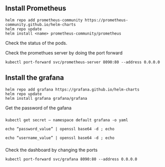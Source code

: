 ## Install Prometheus
 
```
helm repo add prometheus-community https://prometheus-community.github.io/helm-charts
helm repo update
helm install <name> prometheus-community/prometheus

```
Check the status of the pods.

Check the promethues server by doing the port forward

```
kubectl port-forward svc/prometheus-server 8090:80 --address 0.0.0.0
```

## Install the grafana 


```
helm repo add grafana https://grafana.github.io/helm-charts
helm repo update
helm install grafana grafana/grafana
```

Get the password of the gafana 
###
```
kubectl get secret — namespace default grafana -o yaml

echo “password_value” | openssl base64 -d ; echo

echo “username_value” | openssl base64 -d ; echo
```
###

Check the dashboard by changing the ports

```
kubectl port-forward svc/grafana 8090:80 --address 0.0.0.0

```


